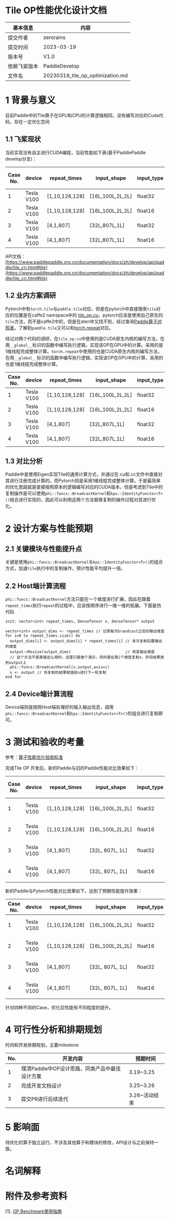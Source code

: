 # Tile OP性能优化设计文档


| 基本信息     | 内容                                 |
| ------------ | ------------------------------------ |
| 提交作者     | zerorains                            |
| 提交时间     | 2023-03-19                           |
| 版本号       | V1.0                                 |
| 依赖飞桨版本 | PaddleDevelop                        |
| 文件名       | 20230319_tile_op_optimization.md<br> |


# 1 背景与意义

目前Paddle中的Tile算子在GPU和CPU的计算逻辑相同，没有编写对应的Cuda代码，存在一定优化空间

## 1.1 飞桨现状

当前实现没有自主进行CUDA编程，当前性能如下表(基于PaddlePaddle　develop分支)：


| Case No. | device|repeat_times | input_shape | input_type |old Paddle Perf(ms) |
|---|---|---|---|---|---|
| 1 | Tesla V100 |[1,10,128,128] | [16L,100L,2L,2L]| float32 | 10.1888 | 
| 2 | Tesla V100 |[1,10,128,128] | [16L,100L,2L,2L]| float16 | 16.7348 | 
| 3 | Tesla V100 |[4,1,807]     |  [32L,807L,1L] | float32 | 0.7381 | 
| 4 | Tesla V100 |[4,1,807]     |  [32L,807L,1L] | float16 | 0.9850 |



API文档：[https://www.paddlepaddle.org.cn/documentation/docs/zh/develop/api/paddle/tile_cn.html#tile](https://www.paddlepaddle.org.cn/documentation/docs/zh/develop/api/paddle/tile_cn.html#tile)

## 1.2 业内方案调研


Pytorch中有`torch.tile`与`paddle.tile`对应，但是在pytorch中直接搜索`tile`对应的位置是在caffe2 namspace中的
[tile_op.cu](https://github.com/pytorch/pytorch/blob/master/caffe2/operators/tile_op.cu)，pytorch应该是使用自己原生的`tile`方法，而不是caffe2中的，但是在aten中又找不到，经过查询[Paddle算子对照表](https://aistudio.baidu.com/aistudio/projectdetail/3464974)，了解到`paddle.tile`又可以和[torch.repeat](https://github.com/pytorch/pytorch/blob/master/aten/src/ATen/native/cuda/Repeat.cu)对应。

经过对两个代码的调研，在`tile_op.cu`中使用的是CUDA原生内核的编写方法，在用`__global__`标识的函数中编写执行逻辑，实现该OP在GPU中的计算。采用的是1维线程完成整体计算。`torch.repeat`中使用的也是CUDA原生内核的编写方法，在用`__global__`标识的函数中编写执行逻辑，实现该OP在GPU中的计算，采用的也是1维线程完成整体计算。

| Case No. | device|repeat_times | input_shape | input_type |Pytorch Perf(ms) |
|---|---|---|---|---|---|
| 1 | Tesla V100 |[1,10,128,128] | [16L,100L,2L,2L]| float32 | 8.0796 | 
| 2 | Tesla V100 |[1,10,128,128] | [16L,100L,2L,2L]| float16 | 7.7898 | 
| 3 | Tesla V100 |[4,1,807]     |  [32L,807L,1L] | float32 |   0.5342 | 
| 4 | Tesla V100 |[4,1,807]     |  [32L,807L,1L] | float16 |   0.3768 | 

## 1.3 对比分析

Paddle中是使用Eigen实现Tile的通用计算方式，并通过在.cu和.cc文件中直接对其进行注册完成计算的。而Pytorch则是采用1维线程完成整体计算。于是最简单的优化思路就是直接按照原本的逻辑编写对应的CUDA版本，但是考虑到Tile中的复制操作是可以使用`phi::funcs::BroadcastKernel`和`kps::IdentityFunctor<T>()`结合进行实现的，因此可以利用这两个方法替换复制的操作过程对其进行优化。

# 2 设计方案与性能预期

## 2.1 关键模块与性能提升点

关键是使用`phi::funcs::BroadcastKernel`与`kps::IdentityFunctor<T>()`的组合方式，加速`tile`执行中的复制操作，预计性能平均提升一倍。

## 2.2 Host端计算流程

`phi::funcs::BroadcastKernel`方法只能在一个维度进行扩展，因此在跟着`repeat_times`执行`repeat`的过程中，应该按顺序进行一维一维的拓展。下面是伪代码

```shell
init: vector<int> repeat_times, DenseTensor x, DenseTensor* output

vector<int> output_dims <- repeat_times // 记录每次braodcast之后的输出维度
for i=0 to repeat_times.size() do
  output_dims[i] <- output_dims[i] * repeat_times[i] // 本次复制后要输出的维度
  output->Resize(output_dims)                        // 改变输出维度
  // 这个方法不是直接这么用的，这里只是做个演示，目的是在第i个维度复制x，并将结果放到output上
  phi::funcs::BroadcastKernel(x,output,axis=i)
  x <- output // 将复制的结果赋值给x进行下一轮复制
end for
```

## 2.4 Device端计算流程

Device端则是按照Host端处理好的输入输出信息，调用`phi::funcs::BroadcastKernel`和`kps::IdentityFunctor<T>()`的组合进行复制即可。

# 3 测试和验收的考量

参考：[算子性能优化验收标准](http://agroup.baidu.com/paddle-perf/md/article/4892913)

完成Tile OP 开发后，新的Paddle与旧的Paddle性能对比效果如下：

| Case No. | device|repeat_times | input_shape | input_type |Paddle Perf(ms) |old Paddle Perf(ms) |diff |
|---|---|---|---|---|---|---|---|
| 1 | Tesla V100 |[1,10,128,128] | [16L,100L,2L,2L]| float32 | 5.1831 |10.1888|faster than 96.58%|
| 2 | Tesla V100 |[1,10,128,128] | [16L,100L,2L,2L]| float16 | 3.5461 |16.7348|faster than 372%|
| 3 | Tesla V100 |[4,1,807]     |  [32L, 807L, 1L] | float32 | 0.3885 |0.7381|faster than 89.99%|
| 4 | Tesla V100 |[4,1,807]     |  [32L, 807L, 1L] | float16 | 0.2465 |0.9850|faster than 300%|

新的Paddle与Pytorch性能对比效果如下，达到了预期性能提升效果：

| Case No. | device|repeat_times | input_shape | input_type |Paddle Perf(ms) |Pytorch Perf(ms) |diff |
|---|---|---|---|---|---|---|---|
| 1 | Tesla V100 |[1,10,128,128] | [16L,100L,2L,2L]| float32 | 5.1831 |8.0796|faster than 55.88%|
| 2 | Tesla V100 |[1,10,128,128] | [16L,100L,2L,2L]| float16 | 3.5461 |7.7898|faster than 120%|
| 3 | Tesla V100 |[4,1,807]     |  [32L, 807L, 1L] | float32 | 0.3885 |0.5342|faster than 37.50%|
| 4 | Tesla V100 |[4,1,807]     |  [32L, 807L, 1L] | float16 | 0.2465 |0.3768|faster than 52.86%|

针对四种不同的Case，优化后性能有不同程度的提升。   

# 4 可行性分析和排期规划

时间和开发排期规划，主要milestone

| No. | 开发内容 | 预期时间 |
|---|---|---|
| 1 | 理清Paddle中OP设计思路，同类产品中最佳设计方案  | 3.19~3.25 |
| 2 | 完成开发文档设计  | 3.25~3.26 |
| 3 | 提交PR进行后续迭代 | 3.26~活动结束 |


# 5 影响面

待优化的算子独立运行，不涉及其他算子和模块的修改，API设计与之前保持一致。


# 名词解释



# 附件及参考资料
[1]. [OP Benchmark使用指南](https://github.com/PaddlePaddle/benchmark/blob/master/api/README.md)


